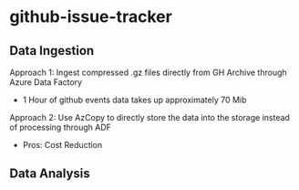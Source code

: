 # github-issue-tracker

## Data Ingestion

Approach 1: Ingest compressed .gz files directly from GH Archive through Azure Data Factory
- 1 Hour of github events data takes up approximately 70 Mib

Approach 2: Use AzCopy to directly store the data into the storage instead of processing through ADF
- Pros: Cost Reduction

## Data Analysis
